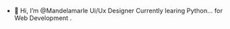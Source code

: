 - 👋 Hi, I’m @Mandelamarle Ui/Ux Designer 
Currently learing Python... for Web Development . 

<!---
Mandelamarle/Mandelamarle is a ✨ special ✨ repository because its `README.md` (this file) appears on your GitHub profile.
You can click the Preview link to take a look at your changes..
--->
